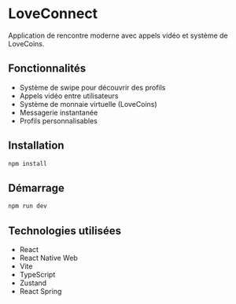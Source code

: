 # LoveConnect

Application de rencontre moderne avec appels vidéo et système de LoveCoins.

## Fonctionnalités

- Système de swipe pour découvrir des profils
- Appels vidéo entre utilisateurs
- Système de monnaie virtuelle (LoveCoins)
- Messagerie instantanée
- Profils personnalisables

## Installation

```bash
npm install
```

## Démarrage

```bash
npm run dev
```

## Technologies utilisées

- React
- React Native Web
- Vite
- TypeScript
- Zustand
- React Spring